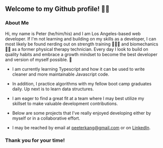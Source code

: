 ## Welcome to my Github profile! 👋🏼

### About Me
Hi, my name is Peter (he/him/his) and I am Los Angeles-based web developer. If I'm not learning and building on my skills as a developer, I can most likely be found nerding out on strength training 🏋🏻‍♂️  and biomechanics 💪🏼  as a former physical therapy technician. Every day I look to build on quality habits and embrace a growth mindset to become the best developer and version of myself possible. 🤍

- I am currently learning Typescript and how it can be used to write cleaner and more maintainable Javascript code.
- In addition, I practice algorithms with my fellow boot camp graduates daily. Up next is to learn data structures.
- I am eager to find a great fit at a team where I may best utilize my skillset to make valuable development contributions.
- Below are some projects that I've really enjoyed developing either by myself or in a collaborative effort.

- I may be reached by email at [peeterkang@gmail.com](mailto:peeterkang@gmail.com) or on [LinkedIn](https://www.linkedin.com/in/peterswkang/).

### Thank you for your time! 

<!--
**pswk1/pswk1** is a ✨ _special_ ✨ repository because its `README.md` (this file) appears on your GitHub profile.

Here are some ideas to get you started:

- 🔭 I’m currently working on ...
- 🌱 I’m currently learning ...
- 👯 I’m looking to collaborate on ...
- 🤔 I’m looking for help with ...
- 💬 Ask me about ...
- 📫 How to reach me: ...
- 😄 Pronouns: ...
- ⚡ Fun fact: ...
-->
